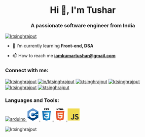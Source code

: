 <h1 align="center">Hi 👋, I'm Tushar</h1>
<h3 align="center">A passionate software engineer from India</h3>

<p align="left"> <a href="https://twitter.com/ktsinghrajput" target="blank"><img src="https://img.shields.io/twitter/follow/ktsinghrajput?logo=twitter&style=for-the-badge" alt="ktsinghrajput" /></a> </p>

- 🌱 I’m currently learning **Front-end, DSA**

- 📫 How to reach me **iamkumartushar@gmail.com**

<h3 align="left">Connect with me:</h3>
<p align="left">
<a href="https://twitter.com/ktsinghrajput" target="blank"><img align="center" src="https://raw.githubusercontent.com/rahuldkjain/github-profile-readme-generator/master/src/images/icons/Social/twitter.svg" alt="ktsinghrajput" height="30" width="40" /></a>
<a href="https://linkedin.com/in/in/ktsinghrajput" target="blank"><img align="center" src="https://raw.githubusercontent.com/rahuldkjain/github-profile-readme-generator/master/src/images/icons/Social/linked-in-alt.svg" alt="in/ktsinghrajput" height="30" width="40" /></a>
<a href="https://www.codechef.com/users/ktsinghrajput" target="blank"><img align="center" src="https://cdn.jsdelivr.net/npm/simple-icons@3.1.0/icons/codechef.svg" alt="ktsinghrajput" height="30" width="40" /></a>
<a href="https://www.hackerrank.com/ktsinghrajput" target="blank"><img align="center" src="https://raw.githubusercontent.com/rahuldkjain/github-profile-readme-generator/master/src/images/icons/Social/hackerrank.svg" alt="ktsinghrajput" height="30" width="40" /></a>
<a href="https://www.leetcode.com/ktsinghrajput" target="blank"><img align="center" src="https://raw.githubusercontent.com/rahuldkjain/github-profile-readme-generator/master/src/images/icons/Social/leet-code.svg" alt="ktsinghrajput" height="30" width="40" /></a>
<a href="https://auth.geeksforgeeks.org/user/ktsinghrajput" target="blank"><img align="center" src="https://raw.githubusercontent.com/rahuldkjain/github-profile-readme-generator/master/src/images/icons/Social/geeks-for-geeks.svg" alt="ktsinghrajput" height="30" width="40" /></a>
</p>

<h3 align="left">Languages and Tools:</h3>
<p align="left"> <a href="https://www.arduino.cc/" target="_blank" rel="noreferrer"> <img src="https://cdn.worldvectorlogo.com/logos/arduino-1.svg" alt="arduino" width="40" height="40"/> </a> <a href="https://www.w3schools.com/cpp/" target="_blank" rel="noreferrer"> <img src="https://raw.githubusercontent.com/devicons/devicon/master/icons/cplusplus/cplusplus-original.svg" alt="cplusplus" width="40" height="40"/> </a> <a href="https://www.w3schools.com/css/" target="_blank" rel="noreferrer"> <img src="https://raw.githubusercontent.com/devicons/devicon/master/icons/css3/css3-original-wordmark.svg" alt="css3" width="40" height="40"/> </a> <a href="https://www.w3.org/html/" target="_blank" rel="noreferrer"> <img src="https://raw.githubusercontent.com/devicons/devicon/master/icons/html5/html5-original-wordmark.svg" alt="html5" width="40" height="40"/> </a> <a href="https://developer.mozilla.org/en-US/docs/Web/JavaScript" target="_blank" rel="noreferrer"> <img src="https://raw.githubusercontent.com/devicons/devicon/master/icons/javascript/javascript-original.svg" alt="javascript" width="40" height="40"/> </a> </p>

<p><img align="center" src="https://github-readme-stats.vercel.app/api/top-langs?username=ktsinghrajput&show_icons=true&locale=en&layout=compact" alt="ktsinghrajput" /></p>
